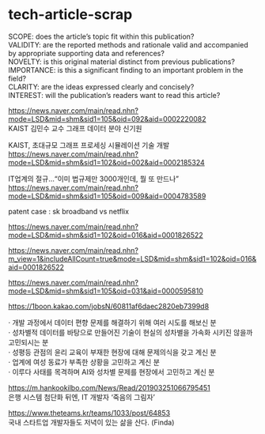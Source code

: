 # tech-article-scrap


SCOPE: does the article’s topic fit within this publication? \
VALIDITY: are the reported methods and rationale valid and accompanied by appropriate supporting data and references? \
NOVELTY: is this original material distinct from previous publications? \
IMPORTANCE: is this a significant finding to an important problem in the field? \
CLARITY: are the ideas expressed clearly and concisely? \
INTEREST: will the publication’s readers want to read this article? 


https://news.naver.com/main/read.nhn?mode=LSD&mid=shm&sid1=105&oid=092&aid=0002220082 \
KAIST 김민수 교수 그래프 데이터 분야 신기원 

KAIST, 초대규모 그래프 프로세싱 시뮬레이션 기술 개발 
https://news.naver.com/main/read.nhn?mode=LSD&mid=shm&sid1=102&oid=002&aid=0002185324


IT업계의 절규…“이미 법규제만 3000개인데, 뭘 또 만드나”
https://news.naver.com/main/read.nhn?mode=LSD&mid=shm&sid1=105&oid=009&aid=0004783589

patent case : sk broadband vs netflix 

https://news.naver.com/main/read.nhn?mode=LSD&mid=shm&sid1=102&oid=016&aid=0001826522

https://news.naver.com/main/read.nhn?m_view=1&includeAllCount=true&mode=LSD&mid=shm&sid1=102&oid=016&aid=0001826522

https://news.naver.com/main/read.nhn?mode=LSD&mid=shm&sid1=105&oid=031&aid=0000595810

https://1boon.kakao.com/jobsN/60811af6daec2820eb7399d8

· 개발 과정에서 데이터 편향 문제를 해결하기 위해 여러 시도를 해보신 분 \
· 성차별적 데이터를 바탕으로 만들어진 기술이 현실의 성차별을 가속화 시키진 않을까 고민되시는 분 \
· 성평등 관점의 윤리 교육이 부재한 현장에 대해 문제의식을 갖고 계신 분 \
· 업계에 여성 동료가 부족한 상황을 고민하고 계신 분 \
· 이루다 사태를 목격하며 AI와 성차별 문제를 현장에서 고민하고 계신 분


https://m.hankookilbo.com/News/Read/201903251066795451 \
은행 시스템 첨단화 뒤엔, IT 개발자 ‘죽음의 그림자’

https://www.theteams.kr/teams/1033/post/64853 \
국내 스타트업 개발자들도 저녁이 있는 삶을 산다. (Finda) 
